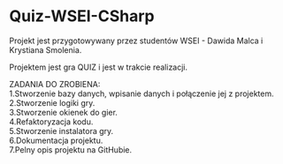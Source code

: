 # Quiz-WSEI-CSharp

Projekt jest przygotowywany przez studentów WSEI - Dawida Malca i Krystiana Smolenia.

Projektem jest gra QUIZ i jest w trakcie realizacji.

ZADANIA DO ZROBIENA:<br>
1.Stworzenie bazy danych, wpisanie danych i połączenie jej z projektem.<br>
2.Stworzenie logiki gry.<br>
3.Stworzenie okienek do gier.<br>
4.Refaktoryzacja kodu.<br>
5.Stworzenie instalatora gry.<br>
6.Dokumentacja projektu.<br>
7.Pelny opis projektu na GitHubie.
